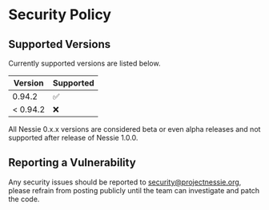 # Security Policy

## Supported Versions

Currently supported versions are listed below.

| Version  | Supported          |
|----------|--------------------|
| 0.94.2   | :white_check_mark: |
| < 0.94.2 | :x:                |

All Nessie 0.x.x versions are considered beta or even alpha releases and not supported after
release of Nessie 1.0.0.

## Reporting a Vulnerability

Any security issues should be reported to security@projectnessie.org, please refrain from posting publicly until the team can investigate and patch the code.

